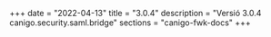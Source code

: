 +++
date        = "2022-04-13"
title       = "3.0.4"
description = "Versió 3.0.4 canigo.security.saml.bridge"
sections    = "canigo-fwk-docs"
+++